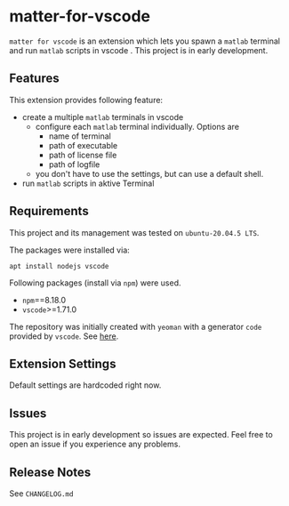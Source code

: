 # matter-for-vscode

`matter for vscode` is an extension which lets you spawn a `matlab` terminal and run `matlab` scripts in vscode . 
This project is in early development.

## Features

This extension provides following feature:
- create a multiple `matlab` terminals in vscode
  - configure each `matlab` terminal individually. Options are
    - name of terminal
    - path of executable 
    - path of license file
    - path of logfile
  - you don't have to use the settings, but can use a default shell.
- run `matlab` scripts in aktive Terminal

## Requirements

This project and its management was tested on `ubuntu-20.04.5 LTS`.

The packages were installed via:
```
apt install nodejs vscode
```
Following packages (install via `npm`) were used.
- `npm`==8.18.0
- `vscode`>=1.71.0

The repository was initially created with `yeoman` with a generator `code` provided by `vscode`. See [here](https://code.visualstudio.com/api/get-started/your-first-extension).

## Extension Settings

Default settings are hardcoded right now. 

##  Issues

This project is in early development so issues are expected. Feel free to open an issue if you experience any problems. 

## Release Notes

See `CHANGELOG.md`
